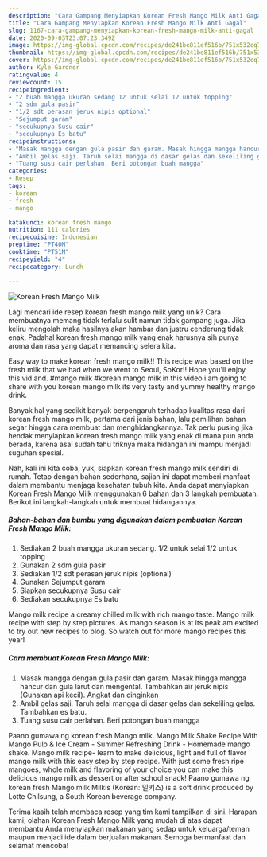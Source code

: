 ```yaml
---
description: "Cara Gampang Menyiapkan Korean Fresh Mango Milk Anti Gagal"
title: "Cara Gampang Menyiapkan Korean Fresh Mango Milk Anti Gagal"
slug: 1167-cara-gampang-menyiapkan-korean-fresh-mango-milk-anti-gagal
date: 2020-09-03T23:07:23.349Z
image: https://img-global.cpcdn.com/recipes/de241be811ef516b/751x532cq70/korean-fresh-mango-milk-foto-resep-utama.jpg
thumbnail: https://img-global.cpcdn.com/recipes/de241be811ef516b/751x532cq70/korean-fresh-mango-milk-foto-resep-utama.jpg
cover: https://img-global.cpcdn.com/recipes/de241be811ef516b/751x532cq70/korean-fresh-mango-milk-foto-resep-utama.jpg
author: Kyle Gardner
ratingvalue: 4
reviewcount: 15
recipeingredient:
- "2 buah mangga ukuran sedang 12 untuk selai 12 untuk topping"
- "2 sdm gula pasir"
- "1/2 sdt perasan jeruk nipis optional"
- "Sejumput garam"
- "secukupnya Susu cair"
- "secukupnya Es batu"
recipeinstructions:
- "Masak mangga dengan gula pasir dan garam. Masak hingga mangga hancur dan gula larut dan mengental. Tambahkan air jeruk nipis (Gunakan api kecil). Angkat dan dinginkan"
- "Ambil gelas saji. Taruh selai mangga di dasar gelas dan sekeliling gelas. Tambahkan es batu."
- "Tuang susu cair perlahan. Beri potongan buah mangga"
categories:
- Resep
tags:
- korean
- fresh
- mango

katakunci: korean fresh mango 
nutrition: 111 calories
recipecuisine: Indonesian
preptime: "PT40M"
cooktime: "PT51M"
recipeyield: "4"
recipecategory: Lunch

---
```



![Korean Fresh Mango Milk](https://img-global.cpcdn.com/recipes/de241be811ef516b/751x532cq70/korean-fresh-mango-milk-foto-resep-utama.jpg)

Lagi mencari ide resep korean fresh mango milk yang unik? Cara membuatnya memang tidak terlalu sulit namun tidak gampang juga. Jika keliru mengolah maka hasilnya akan hambar dan justru cenderung tidak enak. Padahal korean fresh mango milk yang enak harusnya sih punya aroma dan rasa yang dapat memancing selera kita.

Easy way to make korean fresh mango milk!! This recipe was based on the fresh milk that we had when we went to Seoul, SoKor!! Hope you&#39;ll enjoy this vid and. #mango milk #korean mango milk in this video i am going to share with you korean mango milk its very tasty and yummy healthy mango drink.

Banyak hal yang sedikit banyak berpengaruh terhadap kualitas rasa dari korean fresh mango milk, pertama dari jenis bahan, lalu pemilihan bahan segar hingga cara membuat dan menghidangkannya. Tak perlu pusing jika hendak menyiapkan korean fresh mango milk yang enak di mana pun anda berada, karena asal sudah tahu triknya maka hidangan ini mampu menjadi suguhan spesial.


Nah, kali ini kita coba, yuk, siapkan korean fresh mango milk sendiri di rumah. Tetap dengan bahan sederhana, sajian ini dapat memberi manfaat dalam membantu menjaga kesehatan tubuh kita. Anda dapat menyiapkan Korean Fresh Mango Milk menggunakan 6 bahan dan 3 langkah pembuatan. Berikut ini langkah-langkah untuk membuat hidangannya.

<!--inarticleads1-->

##### Bahan-bahan dan bumbu yang digunakan dalam pembuatan Korean Fresh Mango Milk:

1. Sediakan 2 buah mangga ukuran sedang. 1/2 untuk selai 1/2 untuk topping
1. Gunakan 2 sdm gula pasir
1. Sediakan 1/2 sdt perasan jeruk nipis (optional)
1. Gunakan Sejumput garam
1. Siapkan secukupnya Susu cair
1. Sediakan secukupnya Es batu


Mango milk recipe a creamy chilled milk with rich mango taste. Mango milk recipe with step by step pictures. As mango season is at its peak am excited to try out new recipes to blog. So watch out for more mango recipes this year! 

<!--inarticleads2-->

##### Cara membuat Korean Fresh Mango Milk:

1. Masak mangga dengan gula pasir dan garam. Masak hingga mangga hancur dan gula larut dan mengental. Tambahkan air jeruk nipis (Gunakan api kecil). Angkat dan dinginkan
1. Ambil gelas saji. Taruh selai mangga di dasar gelas dan sekeliling gelas. Tambahkan es batu.
1. Tuang susu cair perlahan. Beri potongan buah mangga


Paano gumawa ng korean fresh Mango milk. Mango Milk Shake Recipe With Mango Pulp &amp; Ice Cream - Summer Refreshing Drink - Homemade mango shake. Mango milk recipe- learn to make delicious, light and full of flavor mango milk with this easy step by step recipe. With just some fresh ripe mangoes, whole milk and flavoring of your choice you can make this delicious mango milk as dessert or after school snack! Paano gumawa ng korean fresh Mango milk Milkis (Korean: 밀키스) is a soft drink produced by Lotte Chilsung, a South Korean beverage company. 

Terima kasih telah membaca resep yang tim kami tampilkan di sini. Harapan kami, olahan Korean Fresh Mango Milk yang mudah di atas dapat membantu Anda menyiapkan makanan yang sedap untuk keluarga/teman maupun menjadi ide dalam berjualan makanan. Semoga bermanfaat dan selamat mencoba!
